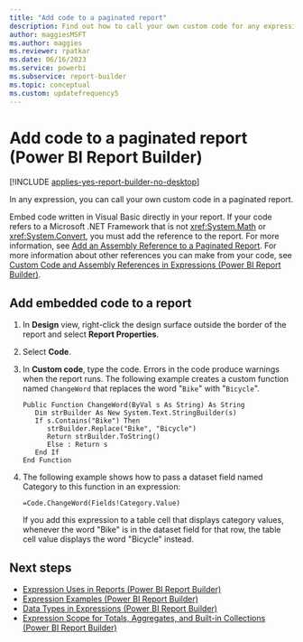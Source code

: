 ```yaml
---
title: "Add code to a paginated report"
description: Find out how to call your own custom code for any expression you have in your paginated report in Power BI Report Builder.
author: maggiesMSFT
ms.author: maggies
ms.reviewer: rpatkar
ms.date: 06/16/2023
ms.service: powerbi
ms.subservice: report-builder
ms.topic: conceptual
ms.custom: updatefrequency5
---
```

# Add code to a paginated report (Power BI Report Builder)

[!INCLUDE [applies-yes-report-builder-no-desktop](../../includes/applies-yes-report-builder-no-desktop.md)]

In any expression, you can call your own custom code in a paginated report.

Embed code written in Visual Basic directly in your report. If your code refers to a Microsoft .NET Framework that is not <xref:System.Math> or <xref:System.Convert>, you must add the reference to the report. For more information, see [Add an Assembly Reference to a Paginated Report](./add-assembly-reference.md). For more information about other references you can make from your code, see [Custom Code and Assembly References in Expressions (Power BI Report Builder)](./custom-code-and-assembly-references-in-expressions.md).

## Add embedded code to a report

1. In **Design** view, right-click the design surface outside the border of the report and select **Report Properties**.

1. Select **Code**.

1. In **Custom code**, type the code. Errors in the code produce warnings when the report runs. The following example creates a custom function named `ChangeWord` that replaces the word "`Bike`" with "`Bicycle`".

    ```
    Public Function ChangeWord(ByVal s As String) As String
       Dim strBuilder As New System.Text.StringBuilder(s)
       If s.Contains("Bike") Then
          strBuilder.Replace("Bike", "Bicycle")
          Return strBuilder.ToString()
          Else : Return s
       End If
    End Function
    ```

1. The following example shows how to pass a dataset field named Category to this function in an expression:

    ```
    =Code.ChangeWord(Fields!Category.Value)
    ```

     If you add this expression to a table cell that displays category values, whenever the word "Bike" is in the dataset field for that row, the table cell value displays the word "Bicycle" instead.

## Next steps

- [Expression Uses in Reports (Power BI Report Builder)](./expression-uses-reports-report-builder.md)
- [Expression Examples (Power BI Report Builder)](./report-builder-expression-examples.md)
- [Data Types in Expressions (Power BI Report Builder)](./data-types-expressions-report-builder.md)
- [Expression Scope for Totals, Aggregates, and Built-in Collections (Power BI Report Builder)](./expression-scope-for-totals-aggregates-and-built-in-collections.md)
